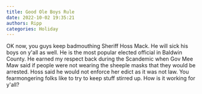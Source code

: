 ```yaml
---
title: Good Ole Boys Rule
date: 2022-10-02 19:35:21
authors: Ripp
categories: Holiday
---
```


 OK now, you guys keep badmouthing Sheriff Hoss Mack.  He will sick his boys on y'all as well.  He is the most popular elected official in Baldwin County.
He earned my respect back during the Scandemic when Gov Mee Maw said if people were not wearing the sheeple masks that they would be arrested.  Hoss said he would not enforce her edict as it was not law.
You fearmongering folks like to try to keep stuff stirred up.  How is it working for y'all?